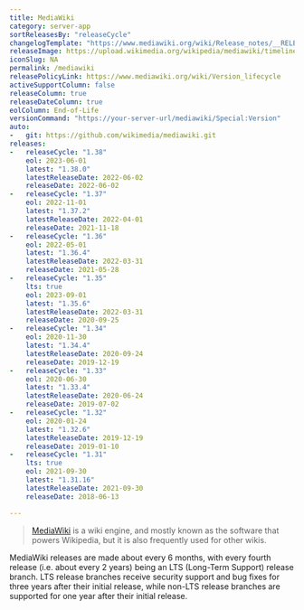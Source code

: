 ```yaml
---
title: MediaWiki
category: server-app
sortReleasesBy: "releaseCycle"
changelogTemplate: "https://www.mediawiki.org/wiki/Release_notes/__RELEASE_CYCLE__"
releaseImage: https://upload.wikimedia.org/wikipedia/mediawiki/timeline/bxn2hc9b02nf015vxy4zlq7sdr9cs6u.png
iconSlug: NA
permalink: /mediawiki
releasePolicyLink: https://www.mediawiki.org/wiki/Version_lifecycle
activeSupportColumn: false
releaseColumn: true
releaseDateColumn: true
eolColumn: End-of-Life
versionCommand: "https://your-server-url/mediawiki/Special:Version"
auto:
-   git: https://github.com/wikimedia/mediawiki.git
releases:
-   releaseCycle: "1.38"
    eol: 2023-06-01
    latest: "1.38.0"
    latestReleaseDate: 2022-06-02
    releaseDate: 2022-06-02
-   releaseCycle: "1.37"
    eol: 2022-11-01
    latest: "1.37.2"
    latestReleaseDate: 2022-04-01
    releaseDate: 2021-11-18
-   releaseCycle: "1.36"
    eol: 2022-05-01
    latest: "1.36.4"
    latestReleaseDate: 2022-03-31
    releaseDate: 2021-05-28
-   releaseCycle: "1.35"
    lts: true
    eol: 2023-09-01
    latest: "1.35.6"
    latestReleaseDate: 2022-03-31
    releaseDate: 2020-09-25
-   releaseCycle: "1.34"
    eol: 2020-11-30
    latest: "1.34.4"
    latestReleaseDate: 2020-09-24
    releaseDate: 2019-12-19
-   releaseCycle: "1.33"
    eol: 2020-06-30
    latest: "1.33.4"
    latestReleaseDate: 2020-06-24
    releaseDate: 2019-07-02
-   releaseCycle: "1.32"
    eol: 2020-01-24
    latest: "1.32.6"
    latestReleaseDate: 2019-12-19
    releaseDate: 2019-01-10
-   releaseCycle: "1.31"
    lts: true
    eol: 2021-09-30
    latest: "1.31.16"
    latestReleaseDate: 2021-09-30
    releaseDate: 2018-06-13

---
```


> [MediaWiki](https://mediawiki.org) is a wiki engine, and mostly known as the software that powers Wikipedia, but it is also frequently used for other wikis.

MediaWiki releases are made about every 6 months, with every fourth release (i.e. about every 2 years) being an LTS (Long-Term Support) release branch. LTS release branches receive security support and bug fixes for three years after their initial release, while non-LTS release branches are supported for one year after their initial release.
